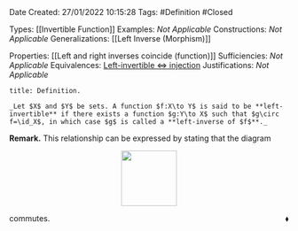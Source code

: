 <br />
<br />

Date Created: 27/01/2022 10:15:28
Tags: #Definition #Closed 

Types: [[Invertible Function]]
Examples: _Not Applicable_
Constructions: _Not Applicable_
Generalizations: [[Left Inverse (Morphism)]]

Properties: [[Left and right inverses coincide (function)]]
Sufficiencies: _Not Applicable_
Equivalences: [Left-invertible $\Leftrightarrow$ injection](Left-invertible%20iff%20injection.md)
Justifications: _Not Applicable_

``` ad-Definition
title: Definition.

_Let $X$ and $Y$ be sets. A function $f:X\to Y$ is said to be **left-invertible** if there exists a function $g:Y\to X$ such that $g\circ f=\id_X$, in which case $g$ is called a **left-inverse of $f$**._

```

**Remark.** This relationship can be expressed by stating that the diagram

<center><img src="https://raw.githubusercontent.com/zhaoshenzhai/MathWiki/master/Images/2022-02-09_223050/image.svg", width=100></center>

commutes.<span style="float:right;">$\blacklozenge$</span>
